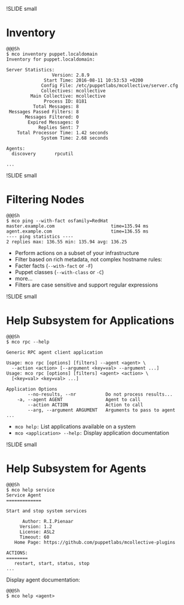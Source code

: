 !SLIDE small
# Inventory

    @@@Sh
    $ mco inventory puppet.localdomain
    Inventory for puppet.localdomain:

    Server Statistics:
                     Version: 2.8.9
                  Start Time: 2016-08-11 10:53:53 +0200
                 Config File: /etc/puppetlabs/mcollective/server.cfg
                 Collectives: mcollective
             Main Collective: mcollective
                  Process ID: 8181
              Total Messages: 8
     Messages Passed Filters: 8
           Messages Filtered: 0
            Expired Messages: 0
                Replies Sent: 7
        Total Processor Time: 1.42 seconds
                 System Time: 2.68 seconds

    Agents:
      discovery       rpcutil

    ...


!SLIDE small
# Filtering Nodes

    @@@Sh
    $ mco ping --with-fact osfamily=RedHat
    master.example.com                     time=135.94 ms
    agent.example.com                      time=136.55 ms
    ---- ping statistics ----
    2 replies max: 136.55 min: 135.94 avg: 136.25

* Perform actions on a subset of your infrastructure
* Filter based on rich metadata, not complex hostname rules:
 * Facter facts (`--with-fact` or `-F`)
 * Puppet classes (`--with-class` or `-C`)
 * more...
* Filters are case sensitive and support regular expressions


!SLIDE small
# Help Subsystem for Applications

    @@@Sh
    $ mco rpc --help

    Generic RPC agent client application

    Usage: mco rpc [options] [filters] --agent <agent> \
      --action <action> [--argument <key=val> --argument ...]
    Usage: mco rpc [options] [filters] <agent> <action> \
      [<key=val> <key=val> ...]

    Application Options
            --no-results, --nr           Do not process results...
        -a, --agent AGENT                Agent to call
            --action ACTION              Action to call
            --arg, --argument ARGUMENT   Arguments to pass to agent
    ...

* `mco help:` List applications available on a system
* `mco <application> --help:` Display application documentation


!SLIDE small
# Help Subsystem for Agents

    @@@Sh
    $ mco help service
    Service Agent
    =============

    Start and stop system services

          Author: R.I.Pienaar
         Version: 1.2
         License: ASL2
         Timeout: 60
       Home Page: https://github.com/puppetlabs/mcollective-plugins

    ACTIONS:
    ========
       restart, start, status, stop
    ...

Display agent documentation:

    @@@Sh
    $ mco help <agent>
